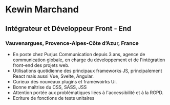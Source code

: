 # Kewin Marchand
## Intégrateur et Développeur Front - End
### Vauvenargues, Provence-Alpes-Côte d’Azur, France 

- En poste chez Purjus Communication depuis 3 ans, agence de communication globale, en charge du développement et de l'intégration front-end des projets web.
- Utilisations quotidienne des principaux frameworks JS, principalement React mais aussi Vue, Svelte, Angular.
- Curieux des nouveaux plugins et framewoirks Ui.
- Bonne maîtrise du CSS, SASS, JSS
- Attention portée aux problématiques liées à l'accessibilité et à la RGPD.
- Ecriture de fonctions de tests unitaires



<!--
**kewinMarchand/kewinMarchand** is a ✨ _special_ ✨ repository because its `README.md` (this file) appears on your GitHub profile.

Here are some ideas to get you started:

- 🔭 I’m currently working on ...
- 🌱 I’m currently learning ...
- 👯 I’m looking to collaborate on ...
- 🤔 I’m looking for help with ...
- 💬 Ask me about ...
- 📫 How to reach me: ...
- 😄 Pronouns: ...
- ⚡ Fun fact: ...
-->
